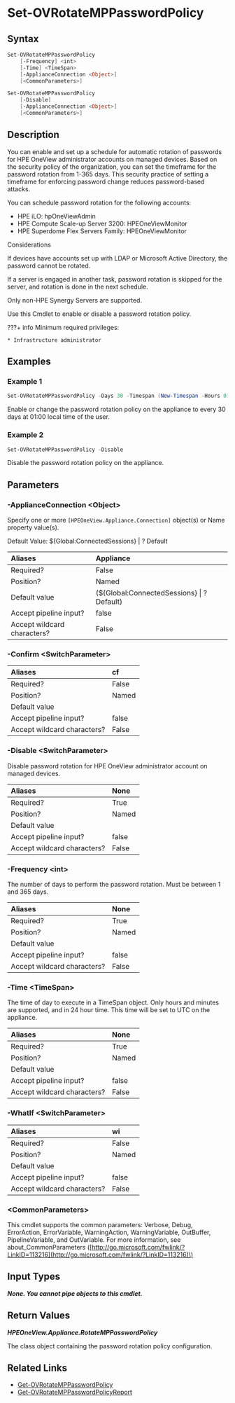﻿---
description: Configure management processor password rotation policy.
---

# Set-OVRotateMPPasswordPolicy

## Syntax

```powershell
Set-OVRotateMPPasswordPolicy
    [-Frequency] <int>
    [-Time] <TimeSpan>
    [-ApplianceConnection <Object>]
    [<CommonParameters>]
```

```powershell
Set-OVRotateMPPasswordPolicy
    [-Disable]
    [-ApplianceConnection <Object>]
    [<CommonParameters>]
```

## Description

You can enable and set up a schedule for automatic rotation of passwords for HPE OneView administrator accounts on managed devices. Based on the security policy of the organization, you can set the timeframe for the password rotation from 1-365 days. This security practice of setting a timeframe for enforcing password change reduces password-based attacks.

You can schedule password rotation for the following accounts:

* HPE iLO: hpOneViewAdmin
* HPE Compute Scale-up Server 3200: HPEOneViewMonitor
* HPE Superdome Flex Servers Family: HPEOneViewMonitor

Considerations

If devices have accounts set up with LDAP or Microsoft Active Directory, the password cannot be rotated.

If a server is engaged in another task, password rotation is skipped for the server, and rotation is done in the next schedule.

Only non-HPE Synergy Servers are supported.

Use this Cmdlet to enable or disable a password rotation policy.

???+ info
    Minimum required privileges:
    
    * Infrastructure administrator
    

## Examples

###  Example 1 

```powershell
Set-OVRotateMPPasswordPolicy -Days 30 -Timespan (New-Timespan -Hours 01 -Minutes 00)

```

Enable or change the password rotation policy on the appliance to every 30 days at 01:00 local time of the user.

###  Example 2 

```powershell
Set-OVRotateMPPasswordPolicy -Disable

```

Disable the password rotation policy on the appliance.

## Parameters

### -ApplianceConnection &lt;Object&gt;

Specify one or more `[HPEOneView.Appliance.Connection]` object(s) or Name property value(s).

Default Value: ${Global:ConnectedSessions} | ? Default

| Aliases | Appliance |
| :--- | :--- |
| Required? | False |
| Position? | Named |
| Default value | (${Global:ConnectedSessions} &vert; ? Default) |
| Accept pipeline input? | false |
| Accept wildcard characters? | False |

### -Confirm &lt;SwitchParameter&gt;



| Aliases | cf |
| :--- | :--- |
| Required? | False |
| Position? | Named |
| Default value |  |
| Accept pipeline input? | false |
| Accept wildcard characters? | False |

### -Disable &lt;SwitchParameter&gt;

Disable password rotation for HPE OneView administrator account on managed devices.

| Aliases | None |
| :--- | :--- |
| Required? | True |
| Position? | Named |
| Default value |  |
| Accept pipeline input? | false |
| Accept wildcard characters? | False |

### -Frequency &lt;int&gt;

The number of days to perform the password rotation.  Must be between 1 and 365 days.

| Aliases | None |
| :--- | :--- |
| Required? | True |
| Position? | Named |
| Default value |  |
| Accept pipeline input? | false |
| Accept wildcard characters? | False |

### -Time &lt;TimeSpan&gt;

The time of day to execute in a TimeSpan object.  Only hours and minutes are supported, and in 24 hour time.  This time will be set to UTC on the appliance.

| Aliases | None |
| :--- | :--- |
| Required? | True |
| Position? | Named |
| Default value |  |
| Accept pipeline input? | false |
| Accept wildcard characters? | False |

### -WhatIf &lt;SwitchParameter&gt;



| Aliases | wi |
| :--- | :--- |
| Required? | False |
| Position? | Named |
| Default value |  |
| Accept pipeline input? | false |
| Accept wildcard characters? | False |

### &lt;CommonParameters&gt;

This cmdlet supports the common parameters: Verbose, Debug, ErrorAction, ErrorVariable, WarningAction, WarningVariable, OutBuffer, PipelineVariable, and OutVariable. For more information, see about\_CommonParameters \([http://go.microsoft.com/fwlink/?LinkID=113216](http://go.microsoft.com/fwlink/?LinkID=113216)\)

## Input Types

_**None.  You cannot pipe objects to this cmdlet.**_

## Return Values

_**HPEOneView.Appliance.RotateMPPasswordPolicy**_

The class object containing the password rotation policy configuration.


## Related Links

* [Get-OVRotateMPPasswordPolicy](get-ovrotatemppasswordpolicy.md)
* [Get-OVRotateMPPasswordPolicyReport](get-ovrotatemppasswordpolicyreport.md)
